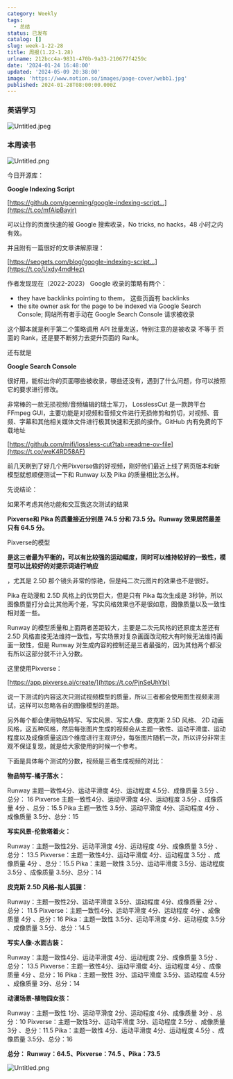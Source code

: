 ```yaml
---
category: Weekly
tags:
  - 总结
status: 已发布
catalog: []
slug: week-1-22-28
title: 周报(1.22-1.28)
urlname: 212bcc4a-9831-470b-9a33-210677f4259c
date: '2024-01-24 16:48:00'
updated: '2024-05-09 20:38:00'
image: 'https://www.notion.so/images/page-cover/webb1.jpg'
published: 2024-01-28T08:00:00.000Z
---
```


### 英语学习


![Untitled.jpeg](https://prod-files-secure.s3.us-west-2.amazonaws.com/5d24fe63-e567-4804-86f9-9fdc62e13082/13f89310-e18e-4344-b5f8-95c58ff07f1e/Untitled.jpeg?X-Amz-Algorithm=AWS4-HMAC-SHA256&X-Amz-Content-Sha256=UNSIGNED-PAYLOAD&X-Amz-Credential=ASIAZI2LB466XVY77U3Y%2F20250130%2Fus-west-2%2Fs3%2Faws4_request&X-Amz-Date=20250130T213241Z&X-Amz-Expires=3600&X-Amz-Security-Token=IQoJb3JpZ2luX2VjEKX%2F%2F%2F%2F%2F%2F%2F%2F%2F%2FwEaCXVzLXdlc3QtMiJIMEYCIQCSw7yuIX87l%2Fcyi%2B0eQkpPjqUHhEghlfU3%2BGLNoPADKAIhAJG64kHONJLRgmpLUHSWuL9DDE6zRTTToeSl191L%2FBYQKogECK7%2F%2F%2F%2F%2F%2F%2F%2F%2F%2FwEQABoMNjM3NDIzMTgzODA1IgwxlSnLpL22XjmKJQgq3ANHQB1KuKnHrcwNyygpxZRnJ5uhb%2FbwdtxDDUCVZGPqTwzsHXGf31fCpfd3H2PrVmpZ1gsx70W2vCHJ6kaD12s4nmyfT13p3P83b6hTcqDx3Dv1MuHZi%2FfKPOSLzuLd9nGgMDrEF8%2BZl72dPt73QF%2FlwZ%2BpPEb0Dp6PBebFGna5%2FpHr03eySWlC6kpEDPfw19Bjw8A%2FY8sF2edToTn3p4JBw87be9HK2Oe1IRY5V9065ECw4niiNcBRhqhXkd7U5YilMS21aisaDlHBenPfgbyvVNYrKT6L5%2BtEXQE27ZooRf%2B535RGRUxoIvuispUapEMY5fwVA%2BuLG9R3RQeL4%2FXVjFNEbvMEIhF128V0hdIu9h3X6i1cuKDFuRoXziCc%2BORIsQcHT8ZWOpE8SBS9sWn9cfRIO%2BbJfiB0%2FYhYus1Bo7BvGBrnhANKg8ZnVmthu85IrpV%2BLTI%2B9y0zf%2FaOgtwn2FuCsVegp2tzrpfGIQFFKTKatkc8Y5MCeDIuirV12KZZ3MJnyC73YeB1f51DK%2Bsn0gap9Id7SoIAUZ5Roq2Kb6JErExco%2F%2B4l83SqXZvyRdIr8RmRP2QCUlbN1drEBDhWYQaMSqdkviFlQLehP0jzw6bZYvHGN5%2B%2BsTvgDCoxe%2B8BjqkAdu3yAerG0GQKpG98wp7h7uqaHilDtjz4EbQjDlFgAjDSFHrsDX8mg5QsUQO5iBXofdTZazD%2Fywq9G3IGM4GZ7%2Bf6erU7kcPjVf3ytVRMVi75myjigX90dwp3SVOdbkbiRo6ScJ9UzxEajfbb252%2FmptUkLvkHZAFb1xOs785IUpTvzzSlDLWObTvmZ6yQHSSzkbfVTQlbp1U4m%2BGfQAb1UQz9Ll&X-Amz-Signature=16d7568f3e985f94147c2fa616e802f45f7742444d6f57af1be4537e50936501&X-Amz-SignedHeaders=host&x-id=GetObject)


### 本周读书


![Untitled.png](https://prod-files-secure.s3.us-west-2.amazonaws.com/5d24fe63-e567-4804-86f9-9fdc62e13082/4230a01f-03e6-45a7-9f78-5892b7e77e85/Untitled.png?X-Amz-Algorithm=AWS4-HMAC-SHA256&X-Amz-Content-Sha256=UNSIGNED-PAYLOAD&X-Amz-Credential=ASIAZI2LB466XVY77U3Y%2F20250130%2Fus-west-2%2Fs3%2Faws4_request&X-Amz-Date=20250130T213241Z&X-Amz-Expires=3600&X-Amz-Security-Token=IQoJb3JpZ2luX2VjEKX%2F%2F%2F%2F%2F%2F%2F%2F%2F%2FwEaCXVzLXdlc3QtMiJIMEYCIQCSw7yuIX87l%2Fcyi%2B0eQkpPjqUHhEghlfU3%2BGLNoPADKAIhAJG64kHONJLRgmpLUHSWuL9DDE6zRTTToeSl191L%2FBYQKogECK7%2F%2F%2F%2F%2F%2F%2F%2F%2F%2FwEQABoMNjM3NDIzMTgzODA1IgwxlSnLpL22XjmKJQgq3ANHQB1KuKnHrcwNyygpxZRnJ5uhb%2FbwdtxDDUCVZGPqTwzsHXGf31fCpfd3H2PrVmpZ1gsx70W2vCHJ6kaD12s4nmyfT13p3P83b6hTcqDx3Dv1MuHZi%2FfKPOSLzuLd9nGgMDrEF8%2BZl72dPt73QF%2FlwZ%2BpPEb0Dp6PBebFGna5%2FpHr03eySWlC6kpEDPfw19Bjw8A%2FY8sF2edToTn3p4JBw87be9HK2Oe1IRY5V9065ECw4niiNcBRhqhXkd7U5YilMS21aisaDlHBenPfgbyvVNYrKT6L5%2BtEXQE27ZooRf%2B535RGRUxoIvuispUapEMY5fwVA%2BuLG9R3RQeL4%2FXVjFNEbvMEIhF128V0hdIu9h3X6i1cuKDFuRoXziCc%2BORIsQcHT8ZWOpE8SBS9sWn9cfRIO%2BbJfiB0%2FYhYus1Bo7BvGBrnhANKg8ZnVmthu85IrpV%2BLTI%2B9y0zf%2FaOgtwn2FuCsVegp2tzrpfGIQFFKTKatkc8Y5MCeDIuirV12KZZ3MJnyC73YeB1f51DK%2Bsn0gap9Id7SoIAUZ5Roq2Kb6JErExco%2F%2B4l83SqXZvyRdIr8RmRP2QCUlbN1drEBDhWYQaMSqdkviFlQLehP0jzw6bZYvHGN5%2B%2BsTvgDCoxe%2B8BjqkAdu3yAerG0GQKpG98wp7h7uqaHilDtjz4EbQjDlFgAjDSFHrsDX8mg5QsUQO5iBXofdTZazD%2Fywq9G3IGM4GZ7%2Bf6erU7kcPjVf3ytVRMVi75myjigX90dwp3SVOdbkbiRo6ScJ9UzxEajfbb252%2FmptUkLvkHZAFb1xOs785IUpTvzzSlDLWObTvmZ6yQHSSzkbfVTQlbp1U4m%2BGfQAb1UQz9Ll&X-Amz-Signature=083022b03251d65e2b4128741279d43a753050fa0f23dbe78027bfd06024bb70&X-Amz-SignedHeaders=host&x-id=GetObject)


今日开源库：


**Google Indexing Script**


[https://github.com/goenning/google-indexing-script…](https://t.co/mfAipBayir)


可以让你的页面快速的被 Google 搜索收录，No tricks, no hacks，48 小时之内有效。

并且附有一篇很好的文章讲解原理：


[https://seogets.com/blog/google-indexing-script…](https://t.co/Uxdy4mdHez)


作者发现现在（2022-2023） Google 收录的策略有两个：

- they have backlinks pointing to them， 这些页面有 backlinks
- the site owner ask for the page to be indexed via Google Search Console; 网站所有者手动在 Google Search Console 请求被收录

这个脚本就是利于第二个策略调用 API 批量发送，特别注意的是被收录 不等于 页面的 Rank，还是要不断努力去提升页面的 Rank。

还有就是


**Google Search Console**


很好用，能标出你的页面哪些被收录，哪些还没有，遇到了什么问题，你可以按照它的要求进行修改。


非常棒的一款无损视频/音频编辑的瑞士军刀， LosslessCut 是一款跨平台 FFmpeg GUI，主要功能是对视频和音频文件进行无损修剪和剪切，对视频、音频、字幕和其他相关媒体文件进行极其快速和无损的操作。GitHub 内有免费的下载地址


[https://github.com/mifi/lossless-cut?tab=readme-ov-file](https://t.co/weK4RD58AF)


前几天刷到了好几个用Pixverse做的好视频，刚好他们最近上线了网页版本和新模型就想顺便测试一下和 Runway 以及 Pika 的质量相比怎么样。

先说结论：

如果不考虑其他功能和交互我这次测试的结果


**Pixverse和 Pika 的质量接近分别是 74.5 分和 73.5 分。Runway 效果居然最差只有 64.5 分。**


Pixverse的模型


**是这三者最为平衡的，可以有比较强的运动幅度，同时可以维持较好的一致性，模型可以比较好的对提示词进行响应**


，尤其是 2.5D 那个镜头非常的惊艳，但是纯二次元图片的效果也不是很好。

Pika 在动漫和 2.5D 风格上的优势巨大，但是只有 Pika 每次生成是 3秒钟，所以图像质量打分会比其他两个差，写实风格效果也不是很如意，图像质量以及一致性相对差一些。

Runway 的模型质量和上面两者差距较大，主要是二次元风格的还原度太差还有 2.5D 风格直接无法维持一致性，写实场景对复杂画面改动较大有时候无法维持画面一致性，但是 Runway 对生成内容的控制还是三者最强的，因为其他两个都没有所以这部分就不计入分数。

这里使用Pixverse：


[https://app.pixverse.ai/create/](https://t.co/PjnSeUhYbi)


说一下测试的内容这次只测试视频模型的质量，所以三者都会使用图生视频来测试，这样可以忽略各自的图像模型的差距。

另外每个都会使用物品特写、写实风景、写实人像、皮克斯 2.5D 风格、 2D 动画风格，这五种风格，然后每张图片生成的视频会从主题一致性、运动平滑度、运动程度以及成像质量这四个维度进行主观评分，每张图片随机一次，所以评分非常主观不保证复现，就是给大家使用的时候一个参考。

下面是具体每个测试的分数，视频是三者生成视频的对比：


**物品特写-橘子落水：**


Runway   主题一致性4分、运动平滑度 4分、运动程度 4.5分、成像质量 3.5分 、总分： 16
Pixverse 主题一致性4分、运动平滑度 4分、运动程度 3.5分 、成像质量 4分 、总分：15.5
Pika 主题一致性 3.5分、运动平滑度 4分、运动程度 4分 、成像质量 3.5分、总分：15


**写实风景-伦敦塔着火：**


Runway：主题一致性2分、运动平滑度 4分、运动程度 4分、成像质量 3.5分 、总分： 13.5
Pixverse：主题一致性4分、运动平滑度 4分、运动程度 3.5分 、成像质量 4分 、总分：15.5
Pika：主题一致性 3.5分、运动平滑度 3.5分、运动程度 3.5分 、成像质量 3.5分、总分：14


**皮克斯 2.5D 风格-拟人狐狸：**


Runway：主题一致性2分、运动平滑度 3.5分、运动程度 4分、成像质量 2分 、总分： 11.5
Pixverse：主题一致性4分、运动平滑度 4分、运动程度 4分 、成像质量 4分 、总分：16
Pika：主题一致性 3.5分、运动平滑度 4分、运动程度 3.5分 、成像质量 3.5分、总分：14.5


**写实人像-水面古装：**


Runway：主题一致性4分、运动平滑度 4分、运动程度 2分、成像质量 3.5分 、总分： 13.5
Pixverse：主题一致性4分、运动平滑度 4分、运动程度 4分 、成像质量 4分 、总分：16
Pika：主题一致性 3分、运动平滑度 3.5分、运动程度 4.5分 、成像质量 3分、总分：14


**动漫场景-植物园女孩：**


Runway：主题一致性 1分、运动平滑度 2分、运动程度 4分、成像质量 3分 、总分：10
Pixverse：主题一致性3分、运动平滑度 3分、运动程度 2.5分 、成像质量 3分 、总分：11.5
Pika：主题一致性 4分、运动平滑度 4分、运动程度 4.5分 、成像质量 3.5分、总分：16


**总分： Runway：64.5、Pixverse：74.5 、Pika：73.5**


![Untitled.png](https://prod-files-secure.s3.us-west-2.amazonaws.com/5d24fe63-e567-4804-86f9-9fdc62e13082/8e04e5ad-2b05-4144-8058-53bf010acfd3/Untitled.png?X-Amz-Algorithm=AWS4-HMAC-SHA256&X-Amz-Content-Sha256=UNSIGNED-PAYLOAD&X-Amz-Credential=ASIAZI2LB466XVY77U3Y%2F20250130%2Fus-west-2%2Fs3%2Faws4_request&X-Amz-Date=20250130T213241Z&X-Amz-Expires=3600&X-Amz-Security-Token=IQoJb3JpZ2luX2VjEKX%2F%2F%2F%2F%2F%2F%2F%2F%2F%2FwEaCXVzLXdlc3QtMiJIMEYCIQCSw7yuIX87l%2Fcyi%2B0eQkpPjqUHhEghlfU3%2BGLNoPADKAIhAJG64kHONJLRgmpLUHSWuL9DDE6zRTTToeSl191L%2FBYQKogECK7%2F%2F%2F%2F%2F%2F%2F%2F%2F%2FwEQABoMNjM3NDIzMTgzODA1IgwxlSnLpL22XjmKJQgq3ANHQB1KuKnHrcwNyygpxZRnJ5uhb%2FbwdtxDDUCVZGPqTwzsHXGf31fCpfd3H2PrVmpZ1gsx70W2vCHJ6kaD12s4nmyfT13p3P83b6hTcqDx3Dv1MuHZi%2FfKPOSLzuLd9nGgMDrEF8%2BZl72dPt73QF%2FlwZ%2BpPEb0Dp6PBebFGna5%2FpHr03eySWlC6kpEDPfw19Bjw8A%2FY8sF2edToTn3p4JBw87be9HK2Oe1IRY5V9065ECw4niiNcBRhqhXkd7U5YilMS21aisaDlHBenPfgbyvVNYrKT6L5%2BtEXQE27ZooRf%2B535RGRUxoIvuispUapEMY5fwVA%2BuLG9R3RQeL4%2FXVjFNEbvMEIhF128V0hdIu9h3X6i1cuKDFuRoXziCc%2BORIsQcHT8ZWOpE8SBS9sWn9cfRIO%2BbJfiB0%2FYhYus1Bo7BvGBrnhANKg8ZnVmthu85IrpV%2BLTI%2B9y0zf%2FaOgtwn2FuCsVegp2tzrpfGIQFFKTKatkc8Y5MCeDIuirV12KZZ3MJnyC73YeB1f51DK%2Bsn0gap9Id7SoIAUZ5Roq2Kb6JErExco%2F%2B4l83SqXZvyRdIr8RmRP2QCUlbN1drEBDhWYQaMSqdkviFlQLehP0jzw6bZYvHGN5%2B%2BsTvgDCoxe%2B8BjqkAdu3yAerG0GQKpG98wp7h7uqaHilDtjz4EbQjDlFgAjDSFHrsDX8mg5QsUQO5iBXofdTZazD%2Fywq9G3IGM4GZ7%2Bf6erU7kcPjVf3ytVRMVi75myjigX90dwp3SVOdbkbiRo6ScJ9UzxEajfbb252%2FmptUkLvkHZAFb1xOs785IUpTvzzSlDLWObTvmZ6yQHSSzkbfVTQlbp1U4m%2BGfQAb1UQz9Ll&X-Amz-Signature=e97e64921a701bcaf9ae9c3337793beb2cc313753a4db2a88d0dfc5b28378ebe&X-Amz-SignedHeaders=host&x-id=GetObject)

